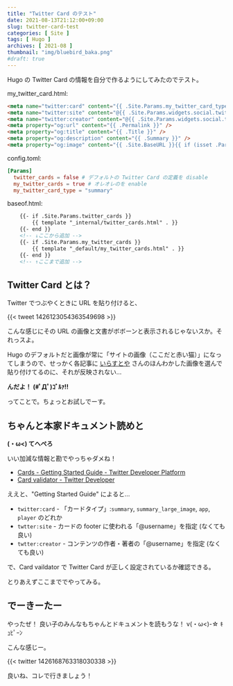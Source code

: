 ```yaml
---
title: "Twitter Card のテスト"
date: 2021-08-13T21:12:00+09:00
slug: twitter-card-test
categories: [ Site ]
tags: [ Hugo ]
archives: [ 2021-08 ]
thumbnail: "img/bluebird_baka.png"
#draft: true
---
```

Hugo の Twitter Card の情報を自分で作るようにしてみたのでテスト。

my_twitter_card.html:
```html
<meta name="twitter:card" content="{{ .Site.Params.my_twitter_card_type }}" />
<meta name="twitter:site" content="@{{ .Site.Params.widgets.social.twitter }}" />
<meta name="twitter:creator" content="@{{ .Site.Params.widgets.social.twitter }}" />
<meta property="og:url" content="{{ .Permalink }}" />
<meta property="og:title" content="{{ .Title }}" />
<meta property="og:description" content="{{ .Summary }}" />
<meta property="og:image" content="{{ .Site.BaseURL }}{{ if (isset .Params "thumbnail") }}{{ .Params.Thumbnail }}{{ else }}{{ index .Site.Params.Images 0 }}{{ end }}" />
```

config.toml:
```toml
[Params]
  twitter_cards = false # デフォルトの Twitter Card の定義を disable
  my_twitter_cards = true # オレオレのを enable
  my_twitter_card_type = "summary"
```

baseof.html:
```html
	{{- if .Site.Params.twitter_cards }}
		{{ template "_internal/twitter_cards.html" . }}
	{{- end }}
    <!-- ↓ここから追加 -->
	{{- if .Site.Params.my_twitter_cards }}
		{{ template "_default/my_twitter_cards.html" . }}
	{{- end }}
    <!-- ↑ここまで追加 -->
```

## Twitter Card とは？

Twitter でつぶやくときに URL を貼り付けると、

{{< tweet 1426123054363549698 >}}

こんな感じにその URL の画像と文書がボボーンと表示されるじゃないスか。それっスよ。

Hugo のデフォルトだと画像が常に「サイトの画像（ここだと赤い猫）」になってしまうので、せっかく各記事に [いらすとや](https://www.irasutoya.com/) さんのほんわかした画像を選んで貼り付けてるのに、それが反映されない…

**んだよ！ (#ﾟДﾟ)ｺﾞﾙｧ!!**

ってことで。ちょっとお試しでーす。

## ちゃんと本家ドキュメント読めと

**(・ω<) てへぺろ**

いい加減な情報と勘でやっちゃダメね！

- [Cards - Getting Started Guide - Twitter Developer Platform](https://developer.twitter.com/en/docs/twitter-for-websites/cards/guides/getting-started)
- [Card validator - Twitter Developer](https://cards-dev.twitter.com/validator)

ええと、"Getting Started Guide" によると…

- `twitter:card` - 「カードタイプ」:`summary`, `summary_large_image`, `app`, `player` のどれか
- `twtter:site` - カードの footer に使われる「@username」を指定 (なくても良い)
- `twtter:creator` - コンテンツの作者・著者の「@username」を指定 (なくても良い)

で、Card vaildator で Twitter Card が正しく設定されているか確認できる。

とりあえずここまででやってみる。

## でーきーたー

やったぜ！ 良い子のみんなもちゃんとドキュメントを読もうな！ v(・ω<)-☆ ｷｭﾋﾟｰﾝ

こんな感じー。

{{< twitter 1426168763318030338 >}}

良いね、コレで行きましょう！
